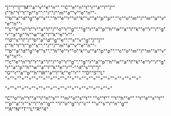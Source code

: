 "[""!""[""M""a""v""e""n"" ""C""e""n""t""r""a""l""]""(""h""t""t""p""s"":""/""/""m""a""v""e""n""-""b""a""d""g""e""s"".""h""e""r""o""k""u""a""p""p"".""c""o""m""/""m""a""v""e""n""-""c""e""n""t""r""a""l""/""o""r""g"".""g""r""a""p""h""w""a""l""k""e""r""/""g""r""a""p""h""w""a""l""k""e""r""-""d""s""l""/""b""a""d""g""e"".""s""v""g"")""]""(""h""t""t""p""s"":""/""/""m""a""v""e""n""-""b""a""d""g""e""s"".""h""e""r""o""k""u""a""p""p"".""c""o""m""/""m""a""v""e""n""-""c""e""n""t""r""a""l""/""o""r""g"".""g""r""a""p""h""w""a""l""k""e""r""/""g""r""a""p""h""w""a""l""k""e""r""-""d""s""l"")"
"G""r""a""p""h""W""a""l""k""e""r"" ""D""S""L"
"=""=""=""=""=""=""=""=""=""=""=""=""=""=""=""=""=""=""="

"=""=""=""=""=""=""=""=""=""=""=""=""=""=""="

"C""o""n""t""a""i""n""s"" ""m""o""s""t"" ""o""f"" ""t""h""e"" ""t""e""x""t"" ""p""a""r""s""i""n""g"" ""l""o""g""i""c"" ""u""s""i""n""g"" ""A""N""T""L""R""4"
